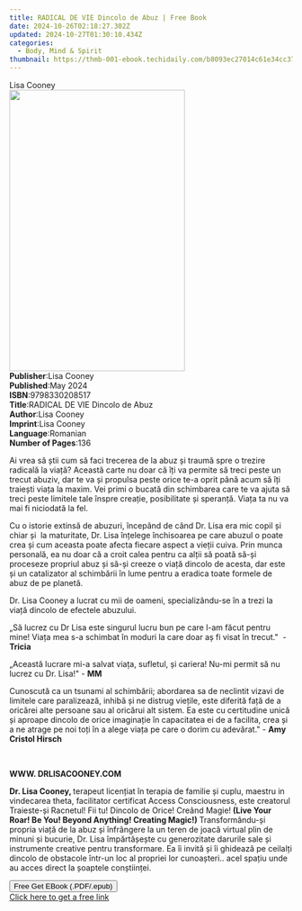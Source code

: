 ```yaml
---
title: RADICAL DE VIE Dincolo de Abuz | Free Book
date: 2024-10-26T02:18:27.302Z
updated: 2024-10-27T01:30:10.434Z
categories:
  - Body, Mind & Spirit
thumbnail: https://thmb-001-ebook.techidaily.com/b8093ec27014c61e34cc3789f9a9aa4c786d0a5d59c283643ede2ddbf52bffd9.jpg
---
```

<main id="book-container">
  <div class="flex flex-col">
    <div class="book-brief flex-1 py-6 px-4 sm:p-6 md:py-10 md:px-8">
      <!-- brief-->
      <div class="book-brief-main">Lisa Cooney</div>
    </div>
    <div
      class="book-meta-info flex-1 grid gap-4 col-start-1 col-end-3 row-start-1 sm:mb-6 sm:grid-cols-4 lg:gap-6 lg:col-start-2 lg:row-end-6 lg:row-span-6 lg:mb-0"
    >
      <div
        class="book-meta-info-left place-content-center mt-4 p-4 text-sm leading-6 col-start-2 col-span-2 dark:text-slate-400"
      >
        <img
          class="w-full h-500 object-cover rounded-lg sm:h-255 sm:col-span-2 lg:col-span-full"
          src="https://img-001-ebook.techidaily.com/65c036e834e48eba0dd74fe3658ed3cab123fc322b9ddb5931f609433185270c.jpg"
          alt=""
          width="312"
          height="500"
        />
      </div>
      <div
        class="book-meta-info-right mt-2 col-start-1 row-start-2 col-span-3 self-center"
      >
        <!-- meta data  -->
        <div class="flex flex-col px-4 md:px-8">
          <div class="flex-1">
            <strong>Publisher</strong>:<span class="px-2">Lisa Cooney</span>
          </div>
          <div class="flex-1">
            <strong>Published</strong>:<span class="px-2">May 2024</span>
          </div>
          <div class="flex-1">
            <strong>ISBN</strong>:<span class="px-2">9798330208517</span>
          </div>
          <div class="flex-1">
            <strong>Title</strong>:<span class="px-2"
              >RADICAL DE VIE Dincolo de Abuz</span
            >
          </div>
          <div class="flex-1">
            <strong>Author</strong>:<span class="px-2">Lisa Cooney</span>
          </div>
          <div class="flex-1">
            <strong>Imprint</strong>:<span class="px-2">Lisa Cooney</span>
          </div>
          <div class="flex-1">
            <strong>Language</strong>:<span class="px-2">Romanian</span>
          </div>
          <div class="flex-1">
            <strong>Number of Pages</strong>:<span class="px-2">136</span>
          </div>
        </div>
      </div>
    </div>
    <div class="book-description flex-1 py-6 px-4 sm:p-6 md:py-10 md:px-8">
      <div class="book-description-main">
        <div accordion-content="" id="description">
          <p class="ql-align-justify">
            Ai vrea să știi cum să faci trecerea de la abuz și traumă spre o
            trezire radicală la viață? Această carte nu doar că îți va permite
            să treci peste un trecut abuziv, dar te va și propulsa peste orice
            te-a oprit până acum să îți traiești viața la maxim. Vei primi o
            bucată din schimbarea care te va ajuta să treci peste limitele tale
            înspre creație, posibilitate și speranță. Viața ta nu va mai fi
            niciodată la fel.
          </p>
          <p class="ql-align-justify"></p>
          <p class="ql-align-justify">
            Cu o istorie extinsă de abuzuri, începând de când Dr. Lisa era mic
            copil și chiar și &nbsp;la maturitate, Dr. Lisa înțelege închisoarea
            pe care abuzul o poate crea și cum aceasta poate afecta fiecare
            aspect a vieții cuiva. Prin munca personală, ea nu doar că a croit
            calea pentru ca alții să poată să-și proceseze propriul abuz și
            să-și creeze o viață dincolo de acesta, dar este și un catalizator
            al schimbării în lume pentru a eradica toate formele de abuz de pe
            planetă.
          </p>
          <p class="ql-align-justify"></p>
          <p class="ql-align-justify">
            Dr. Lisa Cooney a lucrat cu mii de oameni, specializându-se în a
            trezi la viață dincolo de efectele abuzului.
          </p>
          <p class="ql-align-justify"></p>
          <p class="ql-align-justify">
            „Să lucrez cu Dr Lisa este singurul lucru bun pe care l-am făcut
            pentru mine! Viața mea s-a schimbat în moduri la care doar aș fi
            visat în trecut."&nbsp;&nbsp;-<strong> Tricia</strong>
          </p>
          <p class="ql-align-justify"></p>
          <p class="ql-align-justify">
            „Această lucrare&nbsp;mi-a salvat viața, sufletul, și cariera! Nu-mi
            permit să nu lucrez cu Dr. Lisa!" - <strong>MM</strong>
          </p>
          <p class="ql-align-justify"></p>
          <p class="ql-align-justify">
            Cunoscută ca un tsunami al schimbării; abordarea sa de neclintit
            vizavi de limitele care paralizează, inhibă și ne distrug viețile,
            este diferită față de a oricărei alte persoane sau al oricărui alt
            sistem. Ea este cu certitudine unică și aproape dincolo de orice
            imaginație în capacitatea ei de a facilita, crea și a ne atrage pe
            noi toți în a alege viața pe care o dorim cu adevărat." -
            <strong>Amy Cristol Hirsch</strong>
          </p>
          <p class="ql-align-justify"><br /></p>
          <p class="ql-align-center"><strong>WWW. DRLISACOONEY.COM</strong></p>
          <p class="ql-align-justify"></p>
          <p class="ql-align-justify">
            <strong>Dr. Lisa Cooney, </strong>terapeut licențiat în terapia de
            familie și cuplu, maestru in vindecarea theta, facilitator
            certificat Access Consciousness, este creatorul Traieste-și
            Racnetul! Fii tu! Dincolo de Orice! Creând Magie!<strong>
              (Live Your Roar! Be You! Beyond Anything! Creating Magic!) </strong
            >Transformându-și propria viață de la abuz și înfrângere la un teren
            de joacă virtual plin de minuni și bucurie, Dr. Lisa împărtășește cu
            generozitate darurile sale și instrumente creative pentru
            transformare. Ea îi invită și îi ghidează pe ceilalți dincolo de
            obstacole într-un loc al propriei lor cunoașteri.. acel spațiu unde
            au acces direct la șoaptele conștiinței.
          </p>
          <p></p>
        </div>
        <div class="accordion-fader"></div>
      </div>
    </div>
    <div class="book-excerpts flex-1 py-6 px-4 sm:p-6 md:py-10 md:px-8"></div>
    <div
      class="book-about-author flex-1 py-6 px-4 sm:p-6 md:py-10 md:px-8"
    ></div>
    <div class="book-free-get flex-1 py-6 px-4 sm:p-6 md:py-10 md:px-8">
      <button
        id="btn-free-get"
        class="bg-blue-500 hover:bg-blue-700 text-white font-bold py-2 px-4 rounded"
      >
        Free Get EBook (.PDF/.epub)
      </button>
      <div id="countdown-display" class="px-2 text-lg mt-2"></div>
      <a
        id="free-link"
        class="hidden bg-blue-500 hover:bg-blue-700 text-white font-bold py-2 px-4 rounded"
        href="https://www.ebooks.com/en-us/book/211369841/radical-de-vie-dincolo-de-abuz/lisa-cooney/"
        target="_blank"
        >Click here to get a free link</a
      >
    </div>
    <script>
      let countdownTime = 0;
      let countdownInterval = null;
      document
        .getElementById('btn-free-get')
        .addEventListener('click', startCountdown);
      function startCountdown() {
        countdownTime = new Date().getTime() + 60000 * 3;
        countdownInterval = setInterval(updateCountdown, 1000);
        document.getElementById('btn-free-get').disabled = true;
        document
          .getElementById('btn-free-get')
          .classList.add('bg-gray-500', 'cursor-not-allowed');
      }
      function updateCountdown() {
        let currentTime = new Date().getTime();
        let timeLeft = countdownTime - currentTime;
        let secondsLeft = Math.floor(timeLeft / 1000);
        document.getElementById('countdown-display').innerHTML =
          `Remaining time: ${secondsLeft} seconds.`;
        if (secondsLeft <= 0) {
          clearInterval(countdownInterval);
          document.getElementById('btn-free-get').classList.add('hidden');
          document.getElementById('free-link').classList.remove('hidden');
          document.getElementById('countdown-display').innerHTML = '';
        }
      }
    </script>
  </div>
</main>

<ins class="adsbygoogle"
      style="display:block"
      data-ad-client="ca-pub-7571918770474297"
      data-ad-slot="8358498916"
      data-ad-format="auto"
      data-full-width-responsive="true"></ins>
    